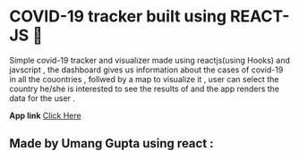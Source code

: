 # COVID-19 tracker built using REACT-JS :tada:
Simple covid-19 tracker and visualizer made using reactjs(using Hooks) and javscript , the dashboard gives us information about the cases of covid-19 in all the couontries , follwed by a map to visualize it , user can select the country he/she is interested to see the results of and the app renders the data for the user .

**App link** <a href="https://avijeetpandey.github.io/covid-tracker"> Click Here </a>




## Made by Umang Gupta using react :
